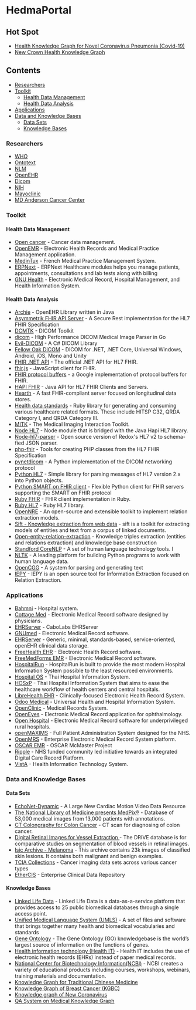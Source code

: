 # HedmaPortal  

## Hot Spot
- [Health Knowledge Graph for Novel Coronavirus Pneumonia (Covid-19)](http://www.edukg.cn/fy)
- [New Crown Health Knowledge Graph](http://openkg.cn/dataset/covid-19-health)

## Contents  
- [Researchers](#researchers)
- [Toolkit](#toolkit)  
  - [Health Data Management](#health-data-management)  
  - [Health Data Analysis](#health-data-analysis)
- [Applications](#applications)
- [Data and Knowledge Bases](#data-and-knowledge-bases)
  - [Data Sets](#data-sets)
  - [Knowledge Bases](#knowledge-bases)

### Researchers
  - [WHO](https://www.who.int)
  - [Ontotext](https://www.ontotext.com/)
  - [NLM](https://www.nlm.nih.gov/about/org.html)
  - [OpenEHR](https://www.openehr.org/)
  - [Dicom](https://dicom.offis.de/index.php.en)
  - [NIH](https://www.nih.gov/)
  - [Mayoclinic](https://www.mayoclinic.org/)
  - [MD Anderson Cancer Center](https://www.mdanderson.org/)

### Toolkit  
#### Health Data Management  
  * [Open cancer](http://opencancer.net/) - Cancer data management.
  * [OpenEMR](http://www.open-emr.org/) - Electronic Health Records and Medical Practice Management application.
  * [MedinTux](https://medintux.org/) - French Medical Practice Management System.
  * [ERPNext](https://erpnext.com/healthcare) - ERPNext Healthcare modules helps you manage patients, appointments, consultations and lab tests along with billing
  * [GNU Health](http://health.gnu.org/) - Electronic Medical Record, Hospital Management, and Health Information System.

#### Health Data Analysis
 * [Archie](https://github.com/openehr/archie) - OpenEHR Library written in Java
  * [Asymmetrik FHIR API Server](https://github.com/Asymmetrik/node-fhir-server-core) - A Secure Rest implementation for the HL7 FHIR Specification
  * [DCMTK](https://dicom.offis.de/dcmtk.php.en) - DICOM Toolkit
  * [dicom](https://github.com/suyashkumar/dicom) - High Performance DICOM Medical Image Parser in Go
  * [Evil-DICOM](https://github.com/rexcardan/Evil-DICOM) - A C# DICOM Library
  * [Fellow Oak DICOM](https://github.com/fo-dicom/fo-dicom) - DICOM for .NET, .NET Core, Universal Windows, Android, iOS, Mono and Unity
  * [FHIR .NET API](https://github.com/FirelyTeam/fhir-net-api) - The official .NET API for HL7 FHIR.
  * [fhir.js](https://github.com/FHIR/fhir.js) - JavaScript client for FHIR.
  * [FHIR protocol buffers](https://github.com/google/fhir) - a Google implementation of protocol buffers for FHIR.
  * [HAPI FHIR](https://github.com/jamesagnew/hapi-fhir) - Java API for HL7 FHIR Clients and Servers.
  * [Hearth](https://github.com/jembi/hearth) - A fast FHIR-compliant server focused on longitudinal data stores.
  * [Health data standards](https://github.com/projectcypress/health-data-standards) - Ruby library for generating and consuming various healthcare related formats. These include HITSP C32, QRDA Category I, and QRDA Category III.
  * [MITK](http://mitk.org/wiki/MITK) - The Medical Imaging Interaction Toolkit.
  * [Node HL7](https://github.com/MatthewVita/node-hl7-complete) - Node module that is bridged with the Java Hapi HL7 library.
  * [Node-hl7-parser](https://github.com/RedoxEngine/redox-hl7-v2) - Open source version of Redox's HL7 v2 to schema-fied JSON parser.
  * [php-fhir](https://github.com/dcarbone/php-fhir) - Tools for creating PHP classes from the HL7 FHIR Specification
  * [pynetdicom](https://github.com/pydicom/pynetdicom) - A Python implementation of the DICOM networking protocol
  * [Python HL7](https://github.com/johnpaulett/python-hl7) - Simple library for parsing messages of HL7 version 2.x into Python objects.
  * [Python SMART on FHIR client](https://github.com/smart-on-fhir/client-py) - Flexible Python client for FHIR servers supporting the SMART on FHIR protocol
  * [Ruby FHIR](https://github.com/fhir-crucible/fhir_client) - FHIR client implementation in Ruby.
  * [Ruby HL7](https://github.com/segfault/ruby-hl7) - Ruby HL7 library.
  * [OpenNRE](https://github.com/thunlp/OpenNRE) - An open-source and extensible toolkit to implement relation extraction models.
  * [Sift - Knowledge extraction from web data](https://github.com/wikilinks/sift) - sift is a toolkit for extracting models of entities and text from a corpus of linked documents.
  * [Open-entity-relation-extraction](https://github.com/lemonhu/open-entity-relation-extraction) - Knowledge triples extraction (entities and relations extraction) and knowledge base construction
  * [Standford CoreNLP](https://stanfordnlp.github.io/CoreNLP/) - A set of human language technology tools. I
  * [NLTK](https://www.nltk.org/) - A leading platform for building Python programs to work with human language data.
  * [OpenCGG](https://github.com/OpenCCG/openccg) - A system for parsing and generating text
  * [IEPY](https://github.com/machinalis/iepy)  - IEPY is an open source tool for Information Extraction focused on Relation Extraction.


  
### Applications
 * [Bahmni](http://www.bahmni.org/) - Hospital system.
  * [Cottage Med](http://www.cottagemed.org/cottage-med) - Electronic Medical Record software designed by physicians.
  * [EHRServer](https://github.com/ppazos/cabolabs-ehrserver) - CaboLabs EHRServer
  * [GNUmed](http://wiki.gnumed.de/bin/view/Gnumed) - Electronic Medical Record software.
  * [EHRServer](https://github.com/ppazos/cabolabs-ehrserver) - Generic, minimal, standards-based, service-oriented, openEHR clinical data storage.
  * [FreeHealth EHR](https://freehealth.io) - Electronic Health Record software.
  * [FreeMedForms EMR](https://freemedforms.com) - Electronic Medical Record software.
  * [HospitalRun](http://hospitalrun.io/) - HospitalRun is built to provide the most modern Hospital Information System possible to the least resourced environments.
  * [Hospital OS](http://www.hospital-os.com) - Thai Hospital Information System.
  * [HOSxP](http://hosxp.net/joomla25/) - Thai Hospital Information System that aims to ease the healthcare workflow of health centers and central hospitals.
  * [LibreHealth EHR](http://librehealth.io/projects/lh-ehr/) - Clinically-focused Electronic Health Record System.
  * [Odoo Medical](https://github.com/OCA/vertical-medical) - Universal Health and Hospital Information System.
  * [OpenClinic](http://openclinic.sourceforge.net/) - Medical Records System.
  * [OpenEyes](http://www.openeyes.org.uk) - Electronic Medical Record application for ophthalmology.
  * [Open Hospital](https://sourceforge.net/projects/openhospital/) - Electronic Medical Record software for underprivileged rural hospitals.
  * [openMAXIMS](https://github.com/IMS-MAXIMS/openMAXIMS) - Full Patient Administration System designed for the NHS.
  * [OpenMRS](http://openmrs.org/) - Enterprise Electronic Medical Record System platform.
  * [OSCAR EMR](https://bitbucket.org/oscaremr/oscar) - OSCAR McMaster Project
  * [Ripple](http://rippleosi.org/) -  NHS funded community led initiative towards an integrated Digital Care Record Platform.
  * [VistA](https://www.osehra.org/content/osehra-vista) - Health Information Technology System.

### Data and Knowledge Bases
#### Data Sets

- [EchoNet-Dynamic](https://echonet.github.io/dynamic/index.html) - A Large New Cardiac Motion Video Data Resource
- [The National Library of Medicine presents MedPix®](https://medpix.nlm.nih.gov/home) - Database of 53,000 medical images from 13,000 patients with annotations.
- [CT Colongraphy for Colon Cancer](https://wiki.cancerimagingarchive.net/display/Public/CT+COLONOGRAPHY#dc149b9170f54aa29e88f1119e25ba3e) - CT scan for diagnosing of colon cancer.
- [Digital Retinal Images for Vessel Extraction ]( http://www.isi.uu.nl/Research/Databases/DRIVE/download.php) - The DRIVE database is for comparative studies on segmentation of blood vessels in retinal images.
- [Isic Archive - Melanoma]( https://www.isic-archive.com) - This archive contains 23k images of classified skin lesions. It contains both malignant and benign examples.
- [TCIA Collections]( http://www.cancerimagingarchive.net/) - Cancer imaging data sets across various cancer types  
- [EtherCIS](http://ethercis.org) - Enterprise Clinical Data Repository

#### Knowledge Bases
- [Linked Life Data](https://www.ontotext.com/knowledgehub/demoservices/linked-life-data/) - Linked Life Data is a data-as-a-service platform that provides access to 25 public biomedical databases through a single access point.
- [Unified Medical Language System (UMLS)](https://www.nlm.nih.gov/research/umls/index.html) - A set of files and software that brings together many health and biomedical vocabularies and standards
- [Gene Ontology](http://geneontology.org/) - The Gene Ontology (GO) knowledgebase is the world’s largest source of information on the functions of genes. 
- [Health information technology (Health IT)](https://www.healthit.gov/) - Health IT includes the use of electronic health records (EHRs) instead of paper medical records.
- [National Center for Biotechnology Information(NCBI)](https://www.ncbi.nlm.nih.gov/) - NCBI creates a variety of educational products including courses, workshops, webinars, training materials and documentation.
- [Knowledge Graph for Traditional Chinese Medicine](http://www.tcmkb.cn/kg/)
- [Knowledge Graph of Breast Cancer (KGBC)](http://wasp.cs.vu.nl/BreastCancerKG/)
- [Knowledge graph of New Coronavirus](http://openkg.cn/group/coronavirus)
- [QA System on Medical Knowledge Graph](https://github.com/liuhuanyong/QASystemOnMedicalKG) 

